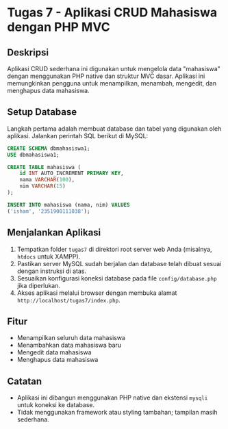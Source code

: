 # Tugas 7 - Aplikasi CRUD Mahasiswa dengan PHP MVC

## Deskripsi
Aplikasi CRUD sederhana ini digunakan untuk mengelola data "mahasiswa" dengan menggunakan PHP native dan struktur MVC dasar. Aplikasi ini memungkinkan pengguna untuk menampilkan, menambah, mengedit, dan menghapus data mahasiswa.

## Setup Database
Langkah pertama adalah membuat database dan tabel yang digunakan oleh aplikasi. Jalankan perintah SQL berikut di MySQL:

```sql
CREATE SCHEMA dbmahasiswa1;
USE dbmahasiswa1;

CREATE TABLE mahasiswa (
    id INT AUTO_INCREMENT PRIMARY KEY,
    nama VARCHAR(100),
    nim VARCHAR(15)
);

INSERT INTO mahasiswa (nama, nim) VALUES
('isham', '2351900111038');
```

## Menjalankan Aplikasi
1. Tempatkan folder `tugas7` di direktori root server web Anda (misalnya, `htdocs` untuk XAMPP).
2. Pastikan server MySQL sudah berjalan dan database telah dibuat sesuai dengan instruksi di atas.
3. Sesuaikan konfigurasi koneksi database pada file `config/database.php` jika diperlukan.
4. Akses aplikasi melalui browser dengan membuka alamat `http://localhost/tugas7/index.php`.

## Fitur
- Menampilkan seluruh data mahasiswa
- Menambahkan data mahasiswa baru
- Mengedit data mahasiswa
- Menghapus data mahasiswa

## Catatan
- Aplikasi ini dibangun menggunakan PHP native dan ekstensi `mysqli` untuk koneksi ke database.
- Tidak menggunakan framework atau styling tambahan; tampilan masih sederhana.
